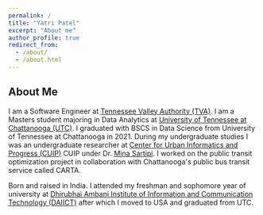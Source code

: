 ```yaml
---
permalink: /
title: "Yatri Patel"
excerpt: "About me"
author_profile: true
redirect_from: 
  - /about/
  - /about.html
---
```


About Me
------
I am a Software Engineer at <u><a href="https://www.tva.com/">Tennessee Valley Authority (TVA)</a></u>. I am a Masters student majoring in Data Analytics at <u><a href="https://www.utc.edu/">University of Tennessee at Chattanooga (UTC)</a></u>. I graduated with BSCS in Data Science from University of Tennessee at Chattanooga in 2021. During my undergraduate studies I was an undergraduate researcher at <u><a href="https://www.utc.edu/research/center-urban-informatics-and-progress">Center for Urban Informatics and Progress (CUIP)</a></u> CUIP under Dr. <u><a href="https://www.utc.edu/directory/pkz758-college-of-engineering-and-computer-science-mina-sartipi/pkz758">Mina Sartipi</a></u>. I worked on the public transit optimization project in collaboration with Chattanooga's public bus transit service called CARTA. 

Born and raised in India. I attended my freshman and sophomore year of university at <u><a href="https://www.daiict.ac.in/">Dhirubhai Ambani Institute of Information and Communication Technology (DAIICT)</a></u> after which I moved to USA and graduated from UTC.